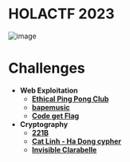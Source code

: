 # HOLACTF 2023

![image](https://github.com/Katsumi1012/CTF/assets/90083485/861ccb0b-621a-4d5b-8162-e737193503eb)

# Challenges

* **Web Exploitation**
  * **[Ethical Ping Pong Club](Web/Code%20get%20Flag.md)**
  * **[bapemusic](Web/bapemusic.md)**
  * **[Code get Flag](Web/Code%20get%20Flag.md)**
* **Cryptography**
  * **[221B](Cryptography/221B.md)**
  * **[Cat Linh - Ha Dong cypher](Cryptography/Cat%20Linh%20-%20Ha%20Dong%20cypher.md)**
  * **[Invisible Clarabelle](Cryptography/Invisible%20Clarabelle.md)**
